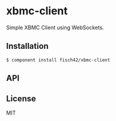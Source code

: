 
# xbmc-client

  Simple XBMC Client using WebSockets.

## Installation

    $ component install fisch42/xbmc-client

## API

   

## License

  MIT
